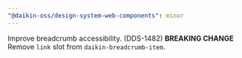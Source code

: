 ```yaml
---
"@daikin-oss/design-system-web-components": minor
---
```


Improve breadcrumb accessibility. (DDS-1482)
**BREAKING CHANGE** Remove `link` slot from `daikin-breadcrumb-item`.
